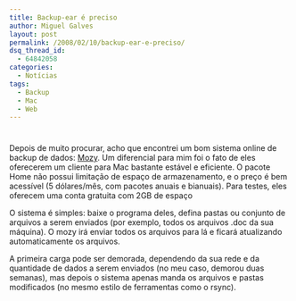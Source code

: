 ```yaml
---
title: Backup-ear é preciso
author: Miguel Galves
layout: post
permalink: /2008/02/10/backup-ear-e-preciso/
dsq_thread_id:
  - 64842058
categories:
  - Notícias
tags:
  - Backup
  - Mac
  - Web
---
```

# 

Depois de muito procurar, acho que encontrei um bom sistema online de backup de dados: [Mozy][1]. Um diferencial para mim foi o fato de eles oferecerem um cliente para Mac bastante estável e eficiente. O pacote Home não possui limitação de espaço de armazenamento, e o preço é bem acessível (5 dólares/mês, com pacotes anuais e bianuais). Para testes, eles oferecem uma conta gratuita com 2GB de espaço

 [1]: http://www.mozy.com

O sistema é simples: baixe o programa deles, defina pastas ou conjunto de arquivos a serem enviados (por exemplo, todos os arquivos .doc da sua máquina). O mozy irá enviar todos os arquivos para lá e ficará atualizando automaticamente os arquivos.

A primeira carga pode ser demorada, dependendo da sua rede e da quantidade de dados a serem enviados (no meu caso, demorou duas semanas), mas depois o sistema apenas manda os arquivos e pastas modificados (no mesmo estilo de ferramentas como o rsync).
